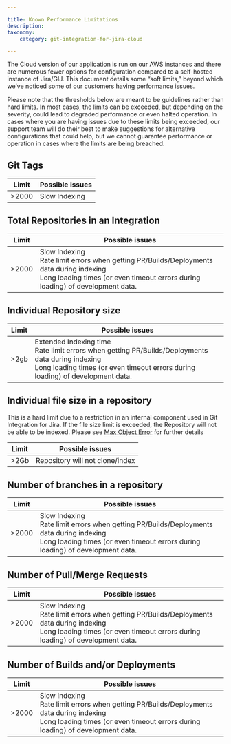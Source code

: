 ```yaml
---

title: Known Performance Limitations
description:
taxonomy:
    category: git-integration-for-jira-cloud

---
```

The Cloud version of our application is run on our AWS instances and there are numerous fewer options for configuration compared to a self-hosted instance of Jira/GIJ. This document details some “soft limits,” beyond which we’ve noticed some of our customers having performance issues. 

<div class="bbb-callout bbb--tip">
    <div class="irow">
    <div class="ilogobox">
        <span class="logoimg"></span>
    </div>
    <div class="imsgbox">
        Please note that the thresholds below are meant to be guidelines rather than hard limits. In most cases, the limits can be exceeded, but depending on the severity, could lead to degraded performance or even halted operation. In cases where you are having issues due to these limits being exceeded, our support team will do their best to make suggestions for alternative configurations that could help, but we cannot guarantee performance or operation in cases where the limits are being breached.
    </div>
    </div>
</div>

## Git Tags

| Limit | Possible issues |
| --- | --- |
|>2000 | Slow Indexing |

## Total Repositories in an Integration

| Limit | Possible issues |
| --- | --- |
|>2000 | Slow Indexing <br> Rate limit errors when getting PR/Builds/Deployments data during indexing <br> Long loading times (or even timeout errors during loading) of development data. |

## Individual Repository size

| Limit | Possible issues |
| --- | --- |
|>2gb | Extended Indexing time <br> Rate limit errors when getting PR/Builds/Deployments data during indexing <br> Long loading times (or even timeout errors during loading) of development data. |

## Individual file size in a repository
This is a hard limit due to a restriction in an internal component used in Git Integration for Jira. If the file size limit is exceeded, the Repository will not be able to be indexed. Please see [Max Object Error](https://help.gitkraken.com/git-integration-for-jira-cloud/error-while-reindexing-java-heap-space-object-too-large-rejecting-the-pack-gij-cloud/) for further details

| Limit | Possible issues |
| --- | --- |
|>2Gb | Repository will not clone/index |

## Number of branches in a repository

| Limit | Possible issues |
| --- | --- |
|>2000 | Slow Indexing <br> Rate limit errors when getting PR/Builds/Deployments data during indexing <br> Long loading times (or even timeout errors during loading) of development data. |

## Number of Pull/Merge Requests

| Limit | Possible issues |
| --- | --- |
|>2000 | Slow Indexing <br> Rate limit errors when getting PR/Builds/Deployments data during indexing <br> Long loading times (or even timeout errors during loading) of development data. |

## Number of Builds and/or Deployments

| Limit | Possible issues |
| --- | --- |
|>2000 | Slow Indexing <br> Rate limit errors when getting PR/Builds/Deployments data during indexing <br> Long loading times (or even timeout errors during loading) of development data. |

